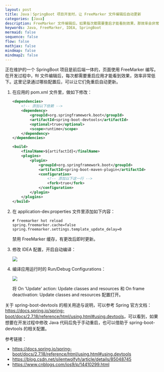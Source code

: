 ```yaml
---
layout: post
title: Java｜SpringBoot 项目开发时，让 FreeMarker 文件编辑后自动更新
categories: [Java]
description: FreeMarker 文件编辑后，如果每次都需要重启才能看到效果，那效率会非常低下。通过一些配置可以让它们自动更新。
keywords: Java, FreeMarker, IDEA, SpringBoot
mermaid: false
sequence: false
flow: false
mathjax: false
mindmap: false
mindmap2: false
---
```


正在维护的一个 SpringBoot 项目是前后端一体的，页面使用 FreeMarker 编写。在开发过程中，ftl 文件编辑后，每次都需要重启应用才能看到效果，效率非常低下。这里记录通过哪些配置后，可以让它们免重启自动更新。

1. 在应用的 pom.xml 文件里，做如下修改：

    ```xml
    <dependencies>
        <!-- 添加以下依赖 -->
        <dependency>
            <groupId>org.springframework.boot</groupId>
            <artifactId>spring-boot-devtools</artifactId>
            <optional>true</optional>
            <scope>runtime</scope>
        </dependency>
    </dependencies>

    <build>
        <finalName>${artifactId}</finalName>
        <plugins>
            <plugin>
                <groupId>org.springframework.boot</groupId>
                <artifactId>spring-boot-maven-plugin</artifactId>
                <configuration>
                    <!-- 添加以下这一行 -->
                    <fork>true</fork>
                </configuration>
            </plugin>
        </plugins>
    </build>
    ```

2. 在 application-dev.properties 文件里添加如下内容：

    ```
    # freemarker hot reload
    spring.freemarker.cache=false
    spring.freemarker.settings.template_update_delay=0
    ```

    禁用 FreeMarker 缓存，有更改后即时更新。

3. 修改 IDEA 配置，开启自动编译：

    ![](/images/posts/java/idea-build-project-automatically.png)

4. 编译应用运行时的 Run/Debug Configurations：

    ![](/images/posts/java/idea-run-debug-configurations.png)

    将 On 'Update' action: Update classes and resources 和 On frame deactivation: Update classes and resources 配置打开。

关于 spring-boot-devtools 的相关用途与说明，可以参考 Spring 官方文档：<https://docs.spring.io/spring-boot/docs/2.7.18/reference/html/using.html#using.devtools>，可以看到，如果想要在开发过程中修改 Java 代码后免于手动重启，也可以借助于 spring-boot-devtools 的相关配置。

参考链接：

- <https://docs.spring.io/spring-boot/docs/2.7.18/reference/html/using.html#using.devtools>
- <https://blog.csdn.net/silentwolfyh/article/details/85048745>
- <https://www.cnblogs.com/ios9/p/14410299.html>
